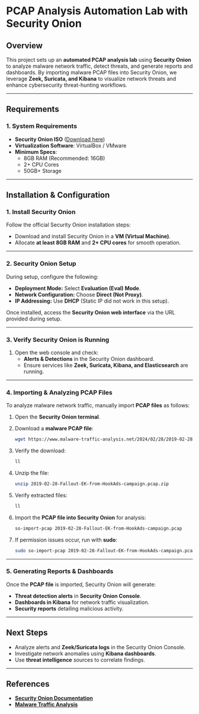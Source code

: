 # PCAP Analysis Automation Lab with Security Onion  

## Overview  

This project sets up an **automated PCAP analysis lab** using **Security Onion** to analyze malware network traffic, detect threats, and generate reports and dashboards. By importing malware PCAP files into Security Onion, we leverage **Zeek, Suricata, and Kibana** to visualize network threats and enhance cybersecurity threat-hunting workflows.  

---

## Requirements  

### **1. System Requirements**  
- **Security Onion ISO** ([Download here](https://securityonion.net/))  
- **Virtualization Software**: VirtualBox / VMware  
- **Minimum Specs**:  
  - 8GB RAM (Recommended: 16GB)  
  - 2+ CPU Cores  
  - 50GB+ Storage  

---

## Installation & Configuration  

### **1. Install Security Onion**  
Follow the official Security Onion installation steps:  
- Download and install Security Onion in a **VM (Virtual Machine)**.  
- Allocate **at least 8GB RAM** and **2+ CPU cores** for smooth operation.  

---

### **2. Security Onion Setup**  
During setup, configure the following:  
- **Deployment Mode:** Select **Evaluation (Eval) Mode**.  
- **Network Configuration:** Choose **Direct (Not Proxy)**.  
- **IP Addressing:** Use **DHCP** (Static IP did not work in this setup).  

Once installed, access the **Security Onion web interface** via the URL provided during setup.  

---

### **3. Verify Security Onion is Running**  
1. Open the web console and check:  
   - **Alerts & Detections** in the Security Onion dashboard.  
   - Ensure services like **Zeek, Suricata, Kibana, and Elasticsearch** are running.  

---

### **4. Importing & Analyzing PCAP Files**  
To analyze malware network traffic, manually import **PCAP files** as follows:  

1. Open the **Security Onion terminal**.  
2. Download a **malware PCAP file**:  

   ```sh
   wget https://www.malware-traffic-analysis.net/2024/02/28/2019-02-28-Fallout-EK-from-HookAds-campaign.pcap.zip
   ```

3. Verify the download:  

   ```sh
   ll
   ```

4. Unzip the file:  

   ```sh
   unzip 2019-02-28-Fallout-EK-from-HookAds-campaign.pcap.zip
   ```

5. Verify extracted files:  

   ```sh
   ll
   ```

6. Import the **PCAP file into Security Onion** for analysis:  

   ```sh
   so-import-pcap 2019-02-28-Fallout-EK-from-HookAds-campaign.pcap
   ```

7. If permission issues occur, run with **sudo**:  

   ```sh
   sudo so-import-pcap 2019-02-28-Fallout-EK-from-HookAds-campaign.pcap
   ```

---

### **5. Generating Reports & Dashboards**  
Once the **PCAP file** is imported, Security Onion will generate:  
- **Threat detection alerts** in **Security Onion Console**.  
- **Dashboards in Kibana** for network traffic visualization.  
- **Security reports** detailing malicious activity.  

---

## Next Steps  

- Analyze alerts and **Zeek/Suricata logs** in the Security Onion Console.  
- Investigate network anomalies using **Kibana dashboards**.  
- Use **threat intelligence** sources to correlate findings.  

---

## References  

- **[Security Onion Documentation](https://docs.securityonion.net/)**  
- **[Malware Traffic Analysis](https://www.malware-traffic-analysis.net/)**  


